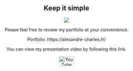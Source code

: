<h2 align="center">Keep it simple</h2>
<p align="center">
  <a  href="https://github.com/DenverCoder1/readme-typing-svg"><img src="https://readme-typing-svg.herokuapp.com/?lines=Front-end%20web%20and%20app%20developer;Learning%20UI%2FUX%20Design;Zero%2B%20years%20of%20coding%20experience;Always%20learning%20new%20things&font=Fira%20Code&center=true&width=440&height=45&color=A555EC&vCenter=true&size=22"></a>
 <p align="center">Please feel free to review my portfolio at your convenience.</p> 
 <p align="center">Portfolio: https://alexandre-charles.fr/ </p>
 <p align="center">You can view my presentation video by following this link.</p>
<p align="center">
<a href="https://www.youtube.com/watch?v=dQw4w9WgXcQ"><img align="center" alt="YouTube" target="_blank" height="32" width="48" src="https://upload.wikimedia.org/wikipedia/commons/thumb/0/09/YouTube_full-color_icon_%282017%29.svg/2560px-YouTube_full-color_icon_%282017%29.svg.png"></a>
 </p>
